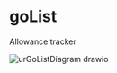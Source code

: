# goList
Allowance tracker


![urGoListDiagram drawio](https://github.com/user-attachments/assets/0cfd75a6-9d9c-430f-804c-6e2f65698b42)
